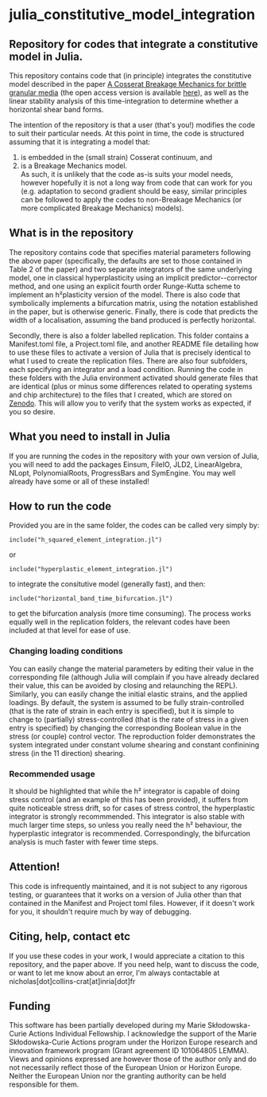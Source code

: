 # julia_constitutive_model_integration
## Repository for codes that integrate a constitutive model in Julia.
This repository contains code that (in principle) integrates the constitutive model described in the paper [A Cosserat Breakage Mechanics for brittle granular media](https://www.sciencedirect.com/science/article/pii/S0022509620302106?via%3Dihub) (the open access version is available [here](https://hal.science/hal-03120686v1)), as well as the linear stability analysis of this time-integration to determine whether a horizontal shear band forms.

The intention of the repository is that a user (that's you!) modifies the code to suit their particular needs. At this point in time, the code is structured assuming that it is integrating a model that:
1. is embedded in the (small strain) Cosserat continuum, and
2. is a Breakage Mechanics model.  
As such, it is unlikely that the code as-is suits your model needs, however hopefully it is not a long way from code that can work for you (e.g. adaptation to second gradient should be easy, similar principles can be followed to apply the codes to non-Breakage Mechanics (or more complicated Breakage Mechanics) models).

## What is in the repository
The repository contains code that specifies material parameters following the above paper (specifically, the defaults are set to those contained in Table 2 of the paper) and two separate integrators of the same underlying model, one in classical hyperplasticity using an implicit predictor--corrector method, and one using an explicit fourth order Runge-Kutta scheme to implement an h²plasticity version of the model. There is also code that symbolically implements a bifurcation matrix, using the notation established in the paper, but is otherwise generic. Finally, there is code that predicts the width of a localisation, assuming the band produced is perfectly horizontal.

Secondly, there is also a folder labelled replication. This folder contains a Manifest.toml file, a Project.toml file, and another README file detailing how to use these files to activate a version of Julia that is precisely identical to what I used to create the replication files. There are also four subfolders, each specifying an integrator and a load condition. Running the code in these folders with the Julia environment activated should generate files that are identical (plus or minus some differences related to operating systems and chip architecture) to the files that I created, which are stored on [Zenodo](https://zenodo.org/records/10926006). This will allow you to verify that the system works as expected, if you so desire.

## What you need to install in Julia
If you are running the codes in the repository with your own version of Julia, you will need to add the packages Einsum, FileIO, JLD2, LinearAlgebra, NLopt, PolynomialRoots, ProgressBars and SymEngine. You may well already have some or all of these installed!

## How to run the code
Provided you are in the same folder, the codes can be called very simply by:
```
include("h_squared_element_integration.jl")
```
or
```
include("hyperplastic_element_integration.jl")
```
to integrate the consitutive model (generally fast), and then:
```
include("horizontal_band_time_bifurcation.jl")
```
to get the bifurcation analysis (more time consuming). The process works equally well in the replication folders, the relevant codes have been included at that level for ease of use.

### Changing loading conditions
You can easily change the material parameters by editing their value in the corresponding file (although Julia will complain if you have already declared their value, this can be avoided by closing and relaunching the REPL). Similarly, you can easily change the initial elastic strains, and the applied loadings. By default, the system is assumed to be fully strain-controlled (that is the rate of strain in each entry is specified), but it is simple to change to (partially) stress-controlled (that is the rate of stress in a given entry is specified) by changing the corresponding Boolean value in the stress (or couple) control vector. The reproduction folder demonstrates the system integrated under constant volume shearing and constant confinining stress (in the 11 direction) shearing.

### Recommended usage
It should be highlighted that while the h² integrator is capable of doing stress control (and an example of this has been provided), it suffers from quite noticeable stress drift, so for cases of stress control, the hyperplastic integrator is strongly recommmended. This integrator is also stable with much larger time steps, so unless you really need the h² behaviour, the hyperplastic integrator is recommended. Correspondingly, the bifurcation analysis is much faster with fewer time steps.

## Attention!
This code is infrequently maintained, and it is not subject to any rigorous testing, or guarantees that it works on a version of Julia other than that contained in the Manifest and Project toml files. However, if it doesn't work for you, it shouldn't require much by way of debugging.

## Citing, help, contact etc
If you use these codes in your work, I would appreciate a citation to this repository, and the paper above. If you need help, want to discuss the code, or want to let me know about an error, I'm always contactable at nicholas[dot]collins-crat[at]inria[dot]fr

## Funding
This software has been partially developed during my Marie Skłodowska-Curie Actions Individual Fellowship. I acknowledge the support of the Marie Skłodowska-Curie Actions program under the Horizon Europe research and innovation framework program (Grant agreement ID 101064805 LEMMA). Views and opinions expressed are however those of the author only and do not necessarily reflect those of the European Union or Horizon Europe. Neither the European Union nor the granting authority can be held responsible for them.

